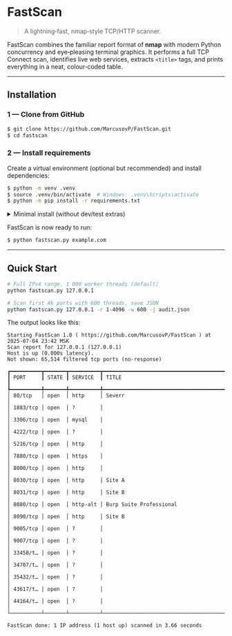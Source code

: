 # FastScan

> A lightning‑fast, nmap‑style TCP/HTTP scanner.

FastScan combines the familiar report format of **nmap** with modern Python concurrency and eye‑pleasing terminal graphics. It performs a full TCP Connect scan, identifies live web services, extracts `<title>` tags, and prints everything in a neat, colour‑coded table.

---

## Installation

### 1 — Clone from GitHub

```bash
$ git clone https://github.com/MarcusovP/FastScan.git
$ cd fastscan
```

### 2 — Install requirements

Create a virtual environment (optional but recommended) and install dependencies:

```bash
$ python -m venv .venv
$ source .venv/bin/activate  # Windows: .venv\Scripts\activate
$ python -m pip install -r requirements.txt
```

<details>
<summary>Minimal install (without dev/test extras)</summary>

```bash
python -m pip install rich requests
```

</details>

FastScan is now ready to run:

```bash
$ python fastscan.py example.com
```

---

## Quick Start

```bash
# Full IPv4 range, 1 000 worker threads (default)
python fastscan.py 127.0.0.1

# Scan first 4k ports with 600 threads, save JSON
python fastscan.py 127.0.0.1 -r 1-4096 -w 600 -j audit.json
```

The output looks like this:

```text
Starting FastScan 1.0 ( https://github.com/MarcusovP/FastScan ) at 2025-07-04 23:42 MSK
Scan report for 127.0.0.1 (127.0.0.1)
Host is up (0.000s latency).
Not shown: 65,514 filtered tcp ports (no-response)

┏━━━━━━━━━━┳━━━━━━━┳━━━━━━━━━━┳━━━━━━━━━━━━━━━━━━━━━━━━━━━━━━━━━━━━━━━━━━┓
┃ PORT     ┃ STATE ┃ SERVICE  ┃ TITLE                                    ┃
┡━━━━━━━━━━╇━━━━━━━╇━━━━━━━━━━╇━━━━━━━━━━━━━━━━━━━━━━━━━━━━━━━━━━━━━━━━━━┩
│ 80/tcp   │ open  │ http     │ Severr                                   │
│ 1883/tcp │ open  │ ?        │                                          │
│ 3306/tcp │ open  │ mysql    │                                          │
│ 4222/tcp │ open  │ ?        │                                          │
│ 5216/tcp │ open  │ http     │                                          │
│ 7880/tcp │ open  │ https    │                                          │
│ 8000/tcp │ open  │ http     │                                          │
│ 8030/tcp │ open  │ http     │ Site A                                   │
│ 8031/tcp │ open  │ http     │ Site B                                   │
│ 8080/tcp │ open  │ http-alt │ Burp Suite Professional                  │
│ 8090/tcp │ open  │ http     │ Site B                                   │
│ 9005/tcp │ open  │ ?        │                                          │
│ 9007/tcp │ open  │ ?        │                                          │
│ 33458/t… │ open  │ ?        │                                          │
│ 34707/t… │ open  │ ?        │                                          │
│ 35432/t… │ open  │ ?        │                                          │
│ 43617/t… │ open  │ ?        │                                          │
│ 44164/t… │ open  │ ?        │                                          │
└──────────┴───────┴──────────┴──────────────────────────────────────────┘

FastScan done: 1 IP address (1 host up) scanned in 3.66 seconds

```
